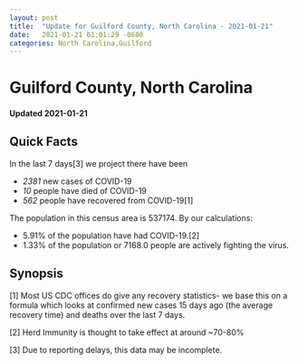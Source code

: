 ```yaml
---
layout: post
title:  "Update for Guilford County, North Carolina - 2021-01-21"
date:   2021-01-21 01:01:29 -0600
categories: North Carolina,Guilford
---
```


# Guilford County, North Carolina
#### Updated 2021-01-21

## Quick Facts

In the last 7 days[3] we project there have been
- *2381* new cases of COVID-19
- *10* people have died of COVID-19
- *562* people have recovered from COVID-19[1]

The population in this census area is 537174. By our calculations:
- 5.91% of the population have had COVID-19.[2]
- 1.33% of the population or 7168.0 people are actively fighting the virus.

## Synopsis




[1] Most US CDC offices do give any recovery statistics- we base this on a formula which looks at confirmed new cases
15 days ago (the average recovery time) and deaths over the last 7 days.

[2] Herd Immunity is thought to take effect at around ~70-80%

[3] Due to reporting delays, this data may be incomplete.
 
    